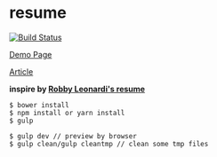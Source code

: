 # resume

[![Build Status](https://app.travis-ci.com/r567tw/resume.svg?branch=master)](https://app.travis-ci.com/r567tw/resume)

[Demo Page](https://r567tw.github.io/resume)

[Article](https://jimmycode.tw/posts/%E5%88%A9%E7%94%A8gulp-%E8%A3%BD%E4%BD%9C%E8%87%AA%E5%B7%B1%E7%9A%84%E5%B1%A5%E6%AD%B7/)

**inspire by [Robby Leonardi's resume](http://www.rleonardi.com/interactive-resume/)**
```
$ bower install
$ npm install or yarn install
$ gulp
```

```
$ gulp dev // preview by browser
$ gulp clean/gulp cleantmp // clean some tmp files
```
